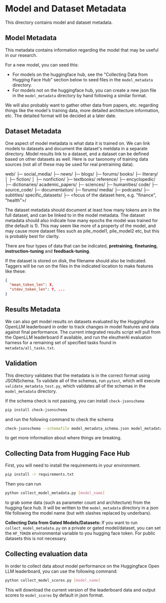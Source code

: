 # Model and Dataset Metadata

This directory contains model and dataset metadata.

## Model Metadata

This metadata contains information regarding the model that may be useful in our research.

For a new model, you can seed this:

* For models on the huggingface hub, see the "Collecting Data from Hugging Face Hub" section below
  to seed files in the `model_metadata` directory.
* For models not on the huggingface hub, you can create a new json file in the `model_metadata`
  directory by hand following a similar format.

We will also probably want to gather other data from papers, etc. regarding things
like the model's training data, more detailed architecture information, etc.
The detailed format will be decided at a later date.

## Dataset Metadata

One aspect of model metadata is what data it is trained on. We can link models to datasets
and document the dataset's metdata in a separate directory. Model results link to a dataset, and a dataset can be defined based on other datasets as well. Here is our taxonomy of training data sources (not all of these may be used for real pretraining data).

web/
├─ social_media/
├─ news/
├─ blogs/
├─ forums/
books/
├─ literary/
│  ├─ fiction/
│  ├─ nonfiction/
├─ textbooks/
reference/
├─ encyclopedic/
├─ dictionaries/
academic_papers/
├─ sciences/
├─ humanities/
code/
├─ source_code/
├─ documentation/
├─ forums/
media/
├─ podcasts/
├─ subtitles/
specific_datasets/
├─ <focus of the dataset here, e.g. "finance", "health">/


The dataset metadata should document at least how many tokens are in the full dataset, and can be linked to in the model metadata. The dataset metadata should also indicate how many epochs the model was trained for (the default is 1). This may seem like more of a property of the model, and may cause more dataset files such as pile_model1, pile_model2 etc, but this is probably best for clarity.

There are four types of data that can be indicated, **pretraining**, **finetuning**, **instruction-tuning** and **feedback-tuning**. 

If the dataset is stored on disk, the filename should also be indicated. Taggers will be run on the files in the indicated location to make features like these:

```json
{
  "mean_token_len": X,
  "stdev_token_len": Y, ...
}
```
## Results Metadata

We can also get model results on datasets evaluated by the Huggingface OpenLLM leaderboard in order to track changes in model features and data against final performance. The current integrated results script will pull from the OpenLLM leaderboard if available, and run the eleutherAI evaluation harness for a remaining set of specified tasks found in `metadata/all_tasks.txt`. 

## Validation

This directory validates that the metadata is in the correct format using JSONSchema. To validate all of the schemas, run `pytest`, which will execute `validate_metadata_test.py`, which validates all of the schemas in the `model_metadata` directory.

If the schema check is not passing, you can install `check-jsonschema`

```bash
pip install check-jsonschema
```

and run the following command to check the schema

```bash
check-jsonschema --schemafile model_metadata_schema.json model_metadata/*.json
```

to get more information about where things are breaking.

## Collecting Data from Hugging Face Hub

First, you will need to install the requirements in your environment.

```bash
pip install -r requirements.txt
```

Then you can run

```bash
python collect_model_metadata.py [model_name]
```

to grab some data (such as parameter count and architecture) from the hugging face hub.
It will be written to the `model_metadata` directory in a json file following the model name
(but with slashes replaced by underbars).

**Collecting Data from Gated Models/Datasets:**
If you want to run `collect_model_metadata.py` on a private or gated model/dataset, you can
set the `HF_TOKEN` environmental variable to you hugging face token. For public datasets this
is not necessary.

## Collecting evaluation data

In order to collect data about model performance on the Huggingface Open LLM leaderboard, you can use
the following command:

```bash
python collect_model_scores.py [model_name]
```

This will download the current version of the leaderboard data and output scores to `model_scores` by default in json format.
